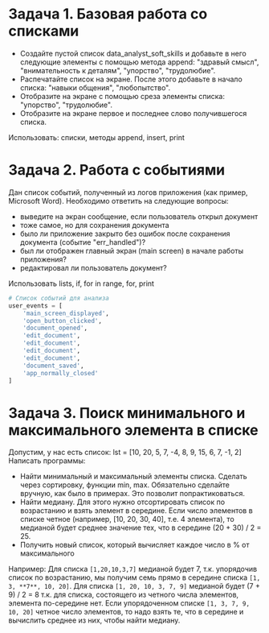 # Задача 1. Базовая работа со списками
- Создайте пустой список data_analyst_soft_skills и добавьте в него следующие элементы с помощью метода append: "здравый смысл", "внимательность к деталям", "упорство", "трудолюбие".
- Распечатайте список на экране. После этого добавьте в начало списка: "навыки общения", "любопытство".
- Отобразите на экране с помощью среза элементы списка: "упорство", "трудолюбие".
- Отобразите на экране первое и последнее слово получившегося списка.

Использовать: списки, методы append, insert, print


# Задача 2. Работа с событиями
Дан список событий, полученный из логов приложения (как пример, Microsoft Word).
Необходимо ответить на следующие вопросы:
- выведите на экран сообщение, если пользователь открыл документ
- тоже самое, но для сохранения документа
- было ли приложение закрыто без ошибок после сохранения документа (событие "err_handled")?
- был ли отображен главный экран (main screen) в начале работы приложения?
- редактировал ли пользователь документ?

Использовать lists, if, for in range, for, print

```python
# Список событий для анализа
user_events = [
    'main_screen_displayed',
    'open_button_cliсked',
    'document_opened',
    'edit_document',
    'edit_document',
    'edit_document',
    'edit_document',
    'document_saved',
    'app_normally_closed'
]
```

# Задача 3. Поиск минимального и максимального элемента в списке
Допустим, у нас есть список:
lst = [10, 20, 5, 7, -4, 8, 9, 15, 6, 7, -1, 2]
Написать программы:
 - Найти минимальный и максимальный элементы списка. Сделать через сортировку, функции min, max.
 Обязательно сделайте вручную, как было в примерах. Это позволит попрактиковаться.
 - Найти медиану. Для этого нужно отсортировать список по возрастанию и взять элемент в середине. Eсли число элементов в списке четное (например, [10, 20, 30, 40], т.е. 4 элемента), то медианой будет среднее значение тех, что в середине (20 + 30) / 2 = 25.
  - Получить новый список, который вычисляет каждое число в % от максимального

  Например:
  Для списка ```[1,20,10,3,7]``` медианой будет 7, т.к. упорядочив список по возрастанию, мы получим семь прямо в середине списка ```[1, 3, **7**, 10, 20]```.
  Для списка ```[1, 20, 10, 3, 7, 9]``` медианой будет (7 + 9) / 2 = 8 т.к. для списка, состоящего из четного числа элементов, элемента по-середине нет. Если упорядоченном списке ```[1, 3, 7, 9, 10, 20]``` четное число элементов, то надо взять те, что в середине и вычислить среднее из них, чтобы найти медиану.
